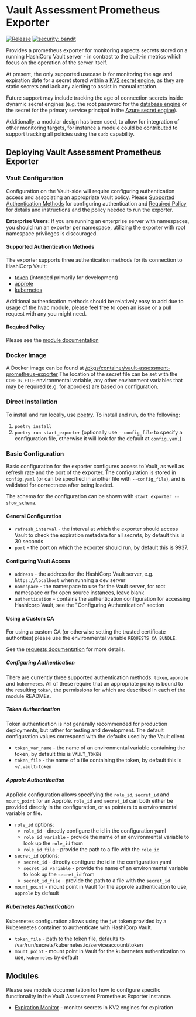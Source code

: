 # Vault Assessment Prometheus Exporter

[![Release](../../actions/workflows/release.yml/badge.svg)](../../sp-devsup-vault-expiration-monitoring/actions/workflows/release.yml)
[![security: bandit](https://img.shields.io/badge/security-bandit-yellow.svg)](https://github.com/PyCQA/bandit)

Provides a prometheus exporter for monitoring aspects secrets stored on a running HashiCorp Vault server - in contrast to the built-in metrics which focus on the operation of the server itself.

At present, the only supported usecase is for monitoring the age and expiration date for a secret stored within a [KV2 secret engine](https://www.vaultproject.io/docs/secrets/kv/kv-v2), as they are static secrets and lack any alerting to assist in manual rotation.

Future support may include tracking the age of connection secrets inside dynamic secret engines (e.g. the root password for the [database engine](https://www.vaultproject.io/docs/secrets/databases) or the secret for the primary service principal in the [Azure secret engine](https://www.vaultproject.io/docs/secrets/azure)).

Additionally, a modular design has been used, to allow for integration of other monitoring targets, for instance a module could be contributed to support tracking all policies using the `sudo` capability.

## Deploying Vault Assessment Prometheus Exporter

### Vault Configuration

Configuration on the Vault-side will require configuring authentication access and associating an appropriate Vault policy.
Please [Supported Authentication Methods](#supported-authentication-methods) for configuring authentication and [Required Policy](#required-policy) for details and instructions and the policy needed to run the exporter.

**Enterprise Users:** If you are running an enterprise server with namespaces, you should run an exporter per namespace, utilizing the exporter with root namespace privileges is discouraged.

#### Supported Authentication Methods

The exporter supports three authentication methods for its connection to HashiCorp Vault:

* [token](https://www.vaultproject.io/docs/internals/token) (intended primarily for development)
* [approle](https://www.vaultproject.io/docs/auth/approle)
* [kubernetes](https://www.vaultproject.io/docs/auth/kubernetes)

Additional authentication methods should be relatively easy to add due to usage of the [hvac](https://hvac.readthedocs.io/en/stable/overview.html) module, please feel free to open an issue or a pull request with any you might need.

#### Required Policy

Please see the [module documentation](#modules)

### Docker Image

A Docker image can be found at [/pkgs/container/vault-assessment-prometheus-exporter](../../pkgs/container/vault-assessment-prometheus-exporter)
The location of the secret file can be set with the `CONFIG_FILE` environmental variable, any other environment variables that may be required (e.g. for approles) are based on configuration.

### Direct Installation

To install and run  locally, use [poetry](https://python-poetry.org/).
To install and run, do the following:

1. `poetry install`
2. `poetry run start_exporter` (optionally use `--config_file` to specify a configuration file, otherwise it will look for the default at `config.yaml`)

### Basic Configuration

Basic configuration for the exporter configures access to Vault, as well as refresh rate and the port of the exporter.
The configuration is stored in `config.yaml` (or can be specified in another file with `--config_file`), and is validated for correctness after being loaded.

The schema for the configuration can be shown with `start_exporter --show_schema`.

#### General Configuration

* `refresh_interval` - the interval at which the exporter should access Vault to check the expiration metadata for all secrets, by default this is 30 seconds
* `port` - the port on which the exporter should run, by default this is 9937.

#### Configuring Vault Access

* `address` - the address for the HashiCorp Vault server, e.g. `https://localhost` when running a dev server
* `namespace` - the namespace to use for the Vault server, for root namespace or for open source instances, leave blank
* `authentication` - contains the authentication configuration for accessing Hashicorp Vault, see the "Configuring Authentication" section

#### Using a Custom CA

For using a custom CA (or otherwise setting the trusted certificate authorities) please use the environmental variable `REQUESTS_CA_BUNDLE`.

See the [requests documentation](https://requests.readthedocs.io/en/latest/user/advanced/#ssl-cert-verification) for more details.

##### Configuring Authentication

There are currently three supported authentication methods: `token`, `approle` and `kubernetes`.
All of these require that an appropriate policy is bound to the resulting `token`, the permissions for which are described in each of the module READMEs.

##### Token Authentication

Token authentication is not generally recommended for production deployments, but rather for testing and development.
The default configuration values correspond with the defaults used by the Vault client.

* `token_var_name` - the name of an environmental variable containing the token, by default this is `VAULT_TOKEN`
* `token_file` - the name of a file containing the token, by default this is `~/.vault-token`

##### Approle Authentication

AppRole configuration allows specifying the `role_id`, `secret_id` and `mount_point` for an Approle. `role_id` and `secret_id` can both either be provided directly in the configuration, or as pointers to a environmental variable or file.

* `role_id` options:
  * `role_id` - directly configure the id in the configuration yaml
  * `role_id_variable` - provide the name of an environmental variable to look up the `role_id` from
  * `role_id_file` - provide the path to a file with the `role_id`
* `secret_id` options:
  * `secret_id` -  directly configure the id in the configuration yaml
  * `secret_id_variable` - provide the name of an environmental variable to look up the `secret_id` from
  * `secret_id_file` - provide the path to a file with the `secret_id`
* `mount_point` - mount point in Vault for the approle authentication to use, `approle` by default

##### Kubernetes Authentication

Kubernetes configuration allows using the `jwt` token provided by a Kuberenetes container to authenticate with HashiCorp Vault.

* `token_file` - path to the token file, defaults to /var/run/secrets/kubernetes.io/serviceaccount/token
* `mount_point` - mount point in Vault for the kubernetes authentication to use, `kubernetes` by default

## Modules

Please see module documentation for how to configure specific functionality in the Vault Assessment Prometheus Exporter instance.

* [Expiration Monitor](vault_monitor/expiration_monitor/README.md) - monitor secrets in KV2 engines for expiration
